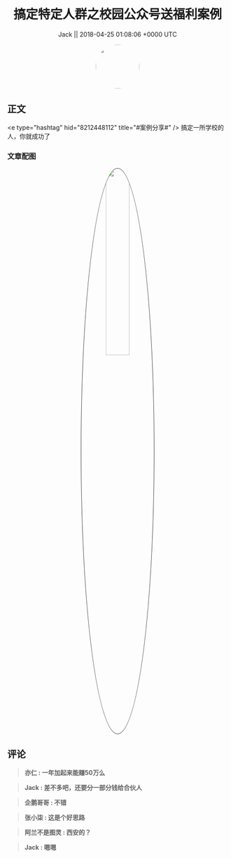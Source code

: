 <h1 align="center">搞定特定人群之校园公众号送福利案例</h1>




<p align="center">
    <a>Jack || 2018-04-25 01:08:06 &#43;0000 UTC</a>
</p>

<div align="center">
    <img src="https://images.zsxq.com/Ft0SZEpuxSW9ME9yrD-C6gGTRHII?e=1590940799&amp;token=kIxbL07-8jAj8w1n4s9zv64FuZZNEATmlU_Vm6zD:GFj_eFMNOKfTMyjFHHMbEd2qln4=" width="100" height="100" style="border:1px solid;border-radius:50%; color:#ffffff"/>
</div>




## 正文

<div>
&lt;e type=&#34;hashtag&#34; hid=&#34;8212448112&#34; title=&#34;#案例分享#&#34; /&gt; 
搞定一所学校的人，你就成功了
</div>

### 文章配图

<div class="image" align="center">

<img src="https://images.zsxq.com/FvgLWY5nqqANePpJ2yInY9OMgIbP?imageMogr2/auto-orient/thumbnail/800x/format/jpg/blur/1x0/quality/75&amp;e=1590940799&amp;token=kIxbL07-8jAj8w1n4s9zv64FuZZNEATmlU_Vm6zD:F3kC8OLxED9k_uXjll5X-_VJF2Q=" width="33%" height="33%" style="border:1px solid;border-radius:50%; color:#3c3f41"/>

</div>


## 评论

<div align="left">
<div>

<blockquote >
<span> <strong>亦仁 : 一年加起来能赚50万么 </strong></span>
</blockquote>

<blockquote >
<span> <strong>Jack : 差不多吧，还要分一部分钱给合伙人 </strong></span>
</blockquote>

<blockquote >
<span> <strong>企鹅哥哥 : 不错 </strong></span>
</blockquote>

<blockquote >
<span> <strong>张小柒 : 这是个好思路 </strong></span>
</blockquote>

<blockquote >
<span> <strong>阿兰不是图灵 : 西安的？ </strong></span>
</blockquote>

<blockquote >
<span> <strong>Jack : 嗯嗯 </strong></span>
</blockquote>

</div>
</div>